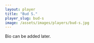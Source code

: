 ```yaml
---
layout: player
title: "Bud S."
player_slug: bud-s
image: /assets/images/players/bud-s.jpg
---
```

Bio can be added later.<C-S-Del>
